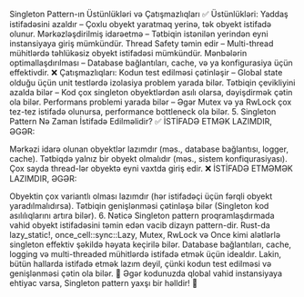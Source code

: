 Singleton Pattern-ın Üstünlükləri və Çatışmazlıqları
✅ Üstünlükləri:
Yaddaş istifadəsini azaldır – Çoxlu obyekt yaratmaq yerinə, tək obyekt istifadə olunur.
Mərkəzləşdirilmiş idarəetmə – Tətbiqin istənilən yerindən eyni instansiyaya giriş mümkündür.
Thread Safety təmin edir – Multi-thread mühitlərdə təhlükəsiz obyekt istifadəsi mümkündür.
Mənbələrin optimallaşdırılması – Database bağlantıları, cache, və ya konfigurasiya üçün effektivdir.
❌ Çatışmazlıqları:
Kodun test edilməsi çətinləşir – Global state olduğu üçün unit testlərdə izolasiya problem yarada bilər.
Tətbiqin çevikliyini azalda bilər – Kod çox singleton obyektlərdən asılı olarsa, dəyişdirmək çətin ola bilər.
Performans problemi yarada bilər – Əgər Mutex və ya RwLock çox tez-tez istifadə olunursa, performance bottleneck ola bilər.
5. Singleton Pattern Nə Zaman İstifadə Edilməlidir?
✅ İSTİFADƏ ETMƏK LAZIMDIR, ƏGƏR:

Mərkəzi idarə olunan obyektlər lazımdır (məs., database bağlantısı, logger, cache).
Tətbiqdə yalnız bir obyekt olmalıdır (məs., sistem konfiqurasiyası).
Çox sayda thread-lər obyektə eyni vaxtda giriş edir.
❌ İSTİFADƏ ETMƏMƏK LAZIMDIR, ƏGƏR:

Obyektin çox variantlı olması lazımdır (hər istifadəçi üçün fərqli obyekt yaradılmalıdırsa).
Tətbiqin genişlənməsi çətinləşə bilər (Singleton kod asılılıqlarını artıra bilər).
6. Nəticə
Singleton pattern proqramlaşdırmada vahid obyekt istifadəsini təmin edən vacib dizayn pattern-dir.
Rust-da lazy_static!, once_cell::sync::Lazy, Mutex, RwLock və Once kimi alətlərlə singleton effektiv şəkildə həyata keçirilə bilər.
Database bağlantıları, cache, logging və multi-threaded mühitlərdə istifadə etmək üçün idealdır.
Lakin, bütün hallarda istifadə etmək lazım deyil, çünki kodun test edilməsi və genişlənməsi çətin ola bilər.
📌 Əgər kodunuzda qlobal vahid instansiyaya ehtiyac varsa, Singleton pattern yaxşı bir həlldir! 🚀